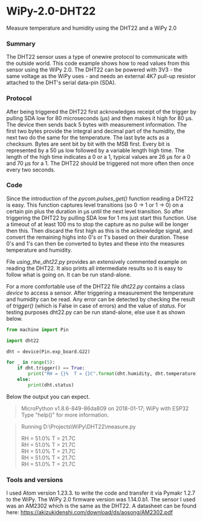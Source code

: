 # WiPy-2.0-DHT22
Measure temperature and humidity using the DHT22 and a WiPy 2.0

### Summary
The DHT22 sensor uses a type of onewire protocol to communicate with the outside world. This code example shows how to read values from this sensor using the WiPy 2.0. The DHT22 can be powered with 3V3 - the same voltage as the WiPy uses - and needs an external 4K7 pull-up resistor attached to the DHT's serial data-pin (SDA).

### Protocol
After being triggered the DHT22 first acknowledges receipt of the trigger by pulling SDA low for 80 microseconds (μs) and then makes it high for 80 μs. The device then sends back 5 bytes with measurement information. The first two bytes provide the integral and decimal part of the humidity, the next two do the same for the temperature. The last byte acts as a checksum. Bytes are sent bit by bit with the MSB first. Every bit is represented by a 50 μs low followed by a variable length high time. The length of the high time indicates a 0 or a 1, typical values are 26 μs for a 0 and 70 μs for a 1. The DHT22 should be triggered not more often then once every two seconds.

### Code
Since the introduction of the *pycom.pulses_get()* function reading a DHT22 is easy. This function captures level transitions (so 0 -> 1 or 1 -> 0) on a certain pin plus the duration in μs until the next level transition. So after triggering the DHT22 by pulling SDA low for 1 ms just start this function. Use a timeout of at least 100 ms to stop the capture as no pulse will be longer then this. Then discard the first high as this is the acknowledge signal, and convert the remaining highs into 0's or 1's based on their duration. These 0's and 1's can then be converted to bytes and these into the measures temperature and humidity.

File *using_the_dht22.py* provides an extensively commented example on reading the DHT22. It also prints all intermediate results so it is easy to follow what is going on. It can be run stand-alone.

For a more comfortable use of the DHT22 file *dht22.py* contains a class *device* to access a sensor. After triggering a measurement the temperature and humidity can be read. Any error can be detected by checking the result of *trigger()* (which is False in case of errors) and the value of *status*. For testing purposes dht22.py can be run stand-alone, else use it as shown below.
```python
from machine import Pin

import dht22

dht = device(Pin.exp_board.G22)

for _ in range(5):
    if dht.trigger() == True:
        print("RH = {}%  T = {}C".format(dht.humidity, dht.temperature))
    else:
        print(dht.status)
```
Below the output you can expect.

> MicroPython v1.8.6-849-86da809 on 2018-01-17; WiPy with ESP32<br>
> Type "help()" for more information.

> Running D:\Projects\WiPy\DHT22\measure.py
>
> RH = 51.0%  T = 21.7C<br>
> RH = 51.0%  T = 21.7C<br>
> RH = 51.0%  T = 21.7C<br>
> RH = 51.0%  T = 21.7C<br>
> RH = 51.0%  T = 21.7C

### Tools and versions
I used Atom version 1.23.3. to write the code and transfer it via Pymakr 1.2.7 to the WiPy. The WiPy 2.0 firmware version was 1.14.0.b1. The sensor I used was an AM2302 which is the same as the DHT22. A datasheet can be found here: https://akizukidenshi.com/download/ds/aosong/AM2302.pdf
